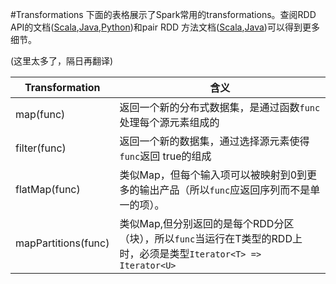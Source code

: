 #Transformations
下面的表格展示了Spark常用的transformations。查阅RDD API的文档([Scala](https://spark.apache.org/docs/latest/api/scala/index.html#org.apache.spark.rdd.RDD),[Java](https://spark.apache.org/docs/latest/api/java/index.html?org/apache/spark/api/java/JavaRDD.html),[Python](https://spark.apache.org/docs/latest/api/python/pyspark.rdd.RDD-class.html))和pair RDD 方法文档([Scala](https://spark.apache.org/docs/latest/api/scala/index.html#org.apache.spark.rdd.PairRDDFunctions),[Java](https://spark.apache.org/docs/latest/api/java/index.html?org/apache/spark/api/java/JavaPairRDD.html))可以得到更多细节。

(这里太多了，隔日再翻译)

Transformation     |   含义
-------------      |   --------------
map(func)          |   返回一个新的分布式数据集，是通过函数`func`处理每个源元素组成的
filter(func)       |   返回一个新的数据集，通过选择源元素使得 `func`返回 true的组成
flatMap(func)      |   类似Map，但每个输入项可以被映射到0到更多的输出产品（所以`func`应返回序列而不是单一的项）。
mapPartitions(func)|   类似Map,但分别返回的是每个RDD分区（块），所以`func`当运行在T类型的RDD上时，必须是类型`Iterator<T> => Iterator<U>`
